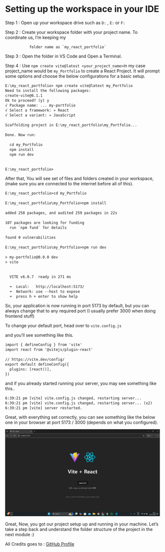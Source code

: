 # Setting up the workspace in your IDE

Step 1 : Open up your workspace drive such as `D:` , `E:`  or `F:`

Step 2 : Create your workspace folder with your project name. To coordinate us, I’m keeping my

               folder name as `my_react_portfolio`

Step 3 : Open the folder in VS Code and Open a Terminal.

Step 4 : Use `npm create vite@latest <your_project_name>`in my case project_name would be `my_Portfolio` to create a React Project. It will prompt some options and choose the below configurations for a basic setup.
```
E:\my_react_portfolio> npm create vite@latest my_Portfolio
Need to install the following packages:
create-vite@6.1.1
Ok to proceed? (y) y
√ Package name: ... my-portfolio
√ Select a framework: » React
√ Select a variant: » JavaScript

Scaffolding project in E:\my_react_portfolio\my_Portfolio...

Done. Now run:

  cd my_Portfolio
  npm install
  npm run dev


E:\my_react_portfolio>
```

After that, You will see set of files and folders created in your workspace, (make sure you are connected to the internet before all of this). 
```
E:\my_react_portfolio>cd my_Portfolio

E:\my_react_portfolio\my_Portfolio>npm install

added 258 packages, and audited 259 packages in 22s

107 packages are looking for funding
  run `npm fund` for details

found 0 vulnerabilities

E:\my_react_portfolio\my_Portfolio>npm run dev

> my-portfolio@0.0.0 dev
> vite


  VITE v6.0.7  ready in 271 ms

  ➜  Local:   http://localhost:5173/
  ➜  Network: use --host to expose
  ➜  press h + enter to show help

```

So, your application is now running in port 5173 by default, but you can always change that to any required port (I usually prefer 3000 when doing frontend stuff)

To change your default port, head over to `vite.config.js` 

and you’ll see something like this.

```
import { defineConfig } from 'vite'
import react from '@vitejs/plugin-react'

// https://vite.dev/config/
export default defineConfig({
  plugins: [react()],
})
```
and if you already started running your server, you may see something like this..

```
6:39:21 pm [vite] vite.config.js changed, restarting server...
6:39:21 pm [vite] vite.config.js changed, restarting server... (x2)
6:39:21 pm [vite] server restarted.
```

Great, with everything set correctly, you can see something like the below one in your browser at port 5173 / 3000 (depends on what you configured).

![](Images/image.webp)

Great, Now, you got our project setup up and running in your machine. Let’s take a step back and understand the folder structure of the project in the next module :)

All Credits goes to : [GitHub Profile](https://github.com/mc095)


